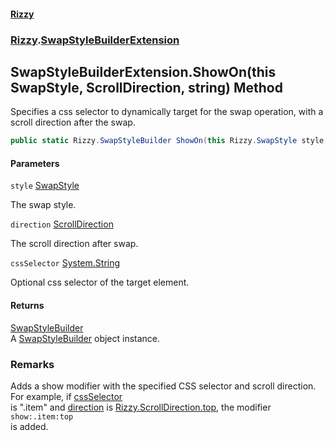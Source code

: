 #### [Rizzy](index.md 'index')
### [Rizzy](Rizzy.md 'Rizzy').[SwapStyleBuilderExtension](Rizzy.SwapStyleBuilderExtension.md 'Rizzy.SwapStyleBuilderExtension')

## SwapStyleBuilderExtension.ShowOn(this SwapStyle, ScrollDirection, string) Method

Specifies a css selector to dynamically target for the swap operation, with a scroll direction after the swap.

```csharp
public static Rizzy.SwapStyleBuilder ShowOn(this Rizzy.SwapStyle style, Rizzy.ScrollDirection direction, string? cssSelector=null);
```
#### Parameters

<a name='Rizzy.SwapStyleBuilderExtension.ShowOn(thisRizzy.SwapStyle,Rizzy.ScrollDirection,string).style'></a>

`style` [SwapStyle](Rizzy.SwapStyle.md 'Rizzy.SwapStyle')

The swap style.

<a name='Rizzy.SwapStyleBuilderExtension.ShowOn(thisRizzy.SwapStyle,Rizzy.ScrollDirection,string).direction'></a>

`direction` [ScrollDirection](Rizzy.ScrollDirection.md 'Rizzy.ScrollDirection')

The scroll direction after swap.

<a name='Rizzy.SwapStyleBuilderExtension.ShowOn(thisRizzy.SwapStyle,Rizzy.ScrollDirection,string).cssSelector'></a>

`cssSelector` [System.String](https://docs.microsoft.com/en-us/dotnet/api/System.String 'System.String')

Optional css selector of the target element.

#### Returns
[SwapStyleBuilder](Rizzy.SwapStyleBuilder.md 'Rizzy.SwapStyleBuilder')  
A [SwapStyleBuilder](Rizzy.SwapStyleBuilder.md 'Rizzy.SwapStyleBuilder') object instance.

### Remarks
Adds a show modifier with the specified CSS selector and scroll direction. For example, if [cssSelector](Rizzy.SwapStyleBuilderExtension.ShowOn(thisRizzy.SwapStyle,Rizzy.ScrollDirection,string).md#Rizzy.SwapStyleBuilderExtension.ShowOn(thisRizzy.SwapStyle,Rizzy.ScrollDirection,string).cssSelector 'Rizzy.SwapStyleBuilderExtension.ShowOn(this Rizzy.SwapStyle, Rizzy.ScrollDirection, string).cssSelector')  
is ".item" and [direction](Rizzy.SwapStyleBuilderExtension.ShowOn(thisRizzy.SwapStyle,Rizzy.ScrollDirection,string).md#Rizzy.SwapStyleBuilderExtension.ShowOn(thisRizzy.SwapStyle,Rizzy.ScrollDirection,string).direction 'Rizzy.SwapStyleBuilderExtension.ShowOn(this Rizzy.SwapStyle, Rizzy.ScrollDirection, string).direction') is [Rizzy.ScrollDirection.top](https://docs.microsoft.com/en-us/dotnet/api/Rizzy.ScrollDirection.top 'Rizzy.ScrollDirection.top'), the modifier `show:.item:top`  
is added.